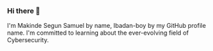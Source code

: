 ### Hi there 👋
I'm Makinde Segun Samuel by name, Ibadan-boy by my GitHub profile name.
 I'm committed to learning about the ever-evolving field of Cybersecurity.


<!--
**Ibadan-boy/Ibadan-boy** is a ✨ _special_ ✨ repository because its `README.md` (this file) appears on your GitHub profile.

Here are some ideas to get you started:

- 🔭 I’m currently working on automating security responses against external threats for Ubereness Nigeria Limited, a sweet manufacturing company
- 🌱 I’m currently learning about various SIEM tools and how to use them.
- 👯 I’m looking to collaborate on projects that require the help of a Security Analyst and a Cybersecurity professional
- 🤔 I’m looking for help with jobs/internship as a security professional in any company
- 💬 Ask me about Cybersecurity in general
- 📫 How to reach me: Samuelmakindepaul@gmail.com
- 😄 Pronouns: he, him
- ⚡ Fun fact: I love writing and reading literature.
-->
